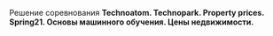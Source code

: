 Решение соревнования **Technoatom. Technopark. Property prices. Spring21. Основы машинного обучения. Цены недвижимости.**
